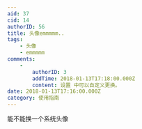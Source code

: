 ```yaml
---
aid: 37
cid: 14
authorID: 56
title: 头像emmmmm..
tags:
    - 头像
    - emmmmm
comments:
    -
        authorID: 3
        addTime: 2018-01-13T17:18:00.000Z
        content: 设置 中可以自定义更换。
date: 2018-01-13T17:16:00.000Z
category: 使用指南
---
```


能不能换一个系统头像
